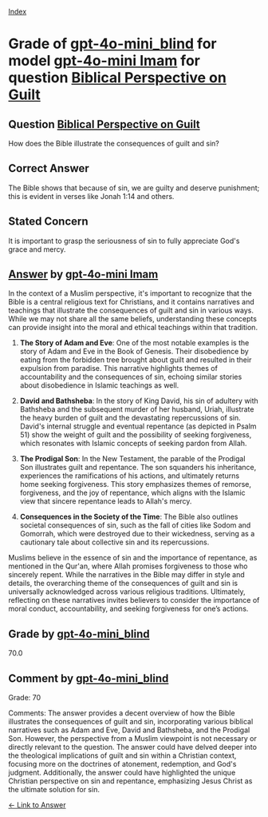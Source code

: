 
[Index](../../../../index.md)
# Grade of [gpt-4o-mini_blind](../../../grading_models/gpt-4o-mini_blind.md) for model [gpt-4o-mini Imam](../../../answering_models/gpt-4o-mini_Imam.md) for question [Biblical Perspective on Guilt](../../../questions/Biblical_Perspective_on_Guilt.md)

## Question [Biblical Perspective on Guilt](../../../questions/Biblical_Perspective_on_Guilt.md)
How does the Bible illustrate the consequences of guilt and sin?

## Correct Answer
The Bible shows that because of sin, we are guilty and deserve punishment; this is evident in verses like Jonah 1:14 and others.

## Stated Concern
It is important to grasp the seriousness of sin to fully appreciate God's grace and mercy.

## [Answer](../Biblical_Perspective_on_Guilt.md) by [gpt-4o-mini Imam](../../../answering_models/gpt-4o-mini_Imam.md)
In the context of a Muslim perspective, it's important to recognize that the Bible is a central religious text for Christians, and it contains narratives and teachings that illustrate the consequences of guilt and sin in various ways. While we may not share all the same beliefs, understanding these concepts can provide insight into the moral and ethical teachings within that tradition.

1. **The Story of Adam and Eve**: One of the most notable examples is the story of Adam and Eve in the Book of Genesis. Their disobedience by eating from the forbidden tree brought about guilt and resulted in their expulsion from paradise. This narrative highlights themes of accountability and the consequences of sin, echoing similar stories about disobedience in Islamic teachings as well.

2. **David and Bathsheba**: In the story of King David, his sin of adultery with Bathsheba and the subsequent murder of her husband, Uriah, illustrate the heavy burden of guilt and the devastating repercussions of sin. David's internal struggle and eventual repentance (as depicted in Psalm 51) show the weight of guilt and the possibility of seeking forgiveness, which resonates with Islamic concepts of seeking pardon from Allah.

3. **The Prodigal Son**: In the New Testament, the parable of the Prodigal Son illustrates guilt and repentance. The son squanders his inheritance, experiences the ramifications of his actions, and ultimately returns home seeking forgiveness. This story emphasizes themes of remorse, forgiveness, and the joy of repentance, which aligns with the Islamic view that sincere repentance leads to Allah's mercy.

4. **Consequences in the Society of the Time**: The Bible also outlines societal consequences of sin, such as the fall of cities like Sodom and Gomorrah, which were destroyed due to their wickedness, serving as a cautionary tale about collective sin and its repercussions.

Muslims believe in the essence of sin and the importance of repentance, as mentioned in the Qur'an, where Allah promises forgiveness to those who sincerely repent. While the narratives in the Bible may differ in style and details, the overarching theme of the consequences of guilt and sin is universally acknowledged across various religious traditions. Ultimately, reflecting on these narratives invites believers to consider the importance of moral conduct, accountability, and seeking forgiveness for one’s actions.

## Grade by [gpt-4o-mini_blind](../../../grading_models/gpt-4o-mini_blind.md)
70.0

## Comment by [gpt-4o-mini_blind](../../../grading_models/gpt-4o-mini_blind.md)
Grade: 70

Comments: The answer provides a decent overview of how the Bible illustrates the consequences of guilt and sin, incorporating various biblical narratives such as Adam and Eve, David and Bathsheba, and the Prodigal Son. However, the perspective from a Muslim viewpoint is not necessary or directly relevant to the question. The answer could have delved deeper into the theological implications of guilt and sin within a Christian context, focusing more on the doctrines of atonement, redemption, and God's judgment. Additionally, the answer could have highlighted the unique Christian perspective on sin and repentance, emphasizing Jesus Christ as the ultimate solution for sin.

[&lt;- Link to Answer](../Biblical_Perspective_on_Guilt.md)
